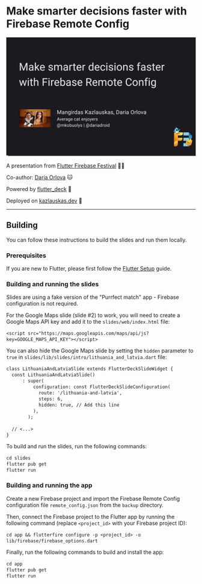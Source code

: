 # Make smarter decisions faster with Firebase Remote Config

![Header image](header.png)

A presentation from [Flutter Firebase Festival](https://f3.events/) 💙💛

Co-author: [Darja Orlova](https://github.com/darjaorlova) 🐱

Powered by [flutter_deck](https://pub.dev/packages/flutter_deck) 🚀

Deployed on [kazlauskas.dev](https://kazlauskas.dev/f3-firebase-remote-config) 🎉

---

## Building

You can follow these instructions to build the slides and run them locally.

### Prerequisites

If you are new to Flutter, please first follow the [Flutter Setup](https://flutter.dev/setup/) guide.

### Building and running the slides

Slides are using a fake version of the "Purrfect match" app - Firebase configuration is not required.

For the Google Maps slide (slide #2) to work, you will need to create a Google Maps API key and add it to the `slides/web/index.html` file:

```
<script src="https://maps.googleapis.com/maps/api/js?key=GOOGLE_MAPS_API_KEY"></script>
```

You can also hide the Google Maps slide by setting the `hidden` parameter to `true` in `slides/lib/slides/intro/lithuania_and_latvia.dart` file:

```
class LithuaniaAndLatviaSlide extends FlutterDeckSlideWidget {
  const LithuaniaAndLatviaSlide()
      : super(
          configuration: const FlutterDeckSlideConfiguration(
            route: '/lithuania-and-latvia',
            steps: 6,
            hidden: true, // Add this line
          ),
        );

  // <...>
}
```

To build and run the slides, run the following commands:

```
cd slides
flutter pub get
flutter run
```

### Building and running the app

Create a new Firebase project and import the Firebase Remote Config configuration file `remote_config.json` from the `backup` directory.

Then, connect the Firebase project to the Flutter app by running the following command (replace `<project_id>` with your Firebase project ID):

```
cd app && flutterfire configure -p <project_id> -o lib/firebase/firebase_options.dart
```

Finally, run the following commands to build and install the app:

```
cd app
flutter pub get
flutter run
```
